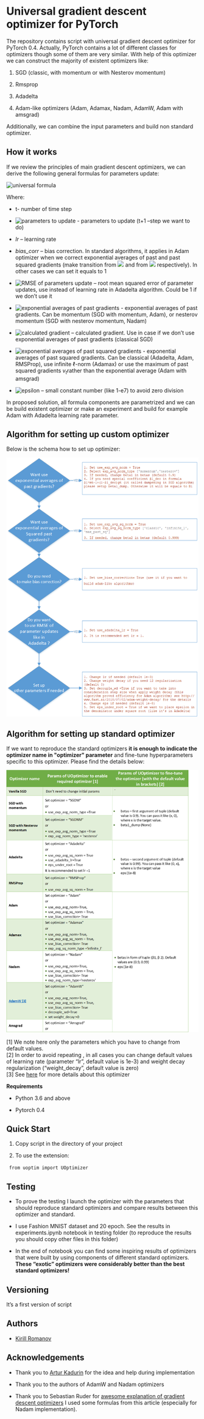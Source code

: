 # Universal gradient descent optimizer for PyTorch

The repository contains script with universal gradient descent optimizer
for PyTorch 0.4. Actually, PyTorch contains a lot of different classes
for optimizers though some of them are very similar. With help of this
optimizer we can construct the majority of existent optimizers like:

1.  SGD (classic, with momentum or with Nesterov momentum)

2.  Rmsprop

3.  Adadelta

4.  Adam-like optimizers (Adam, Adamax, Nadam, AdamW, Adam with amsgrad)

Additionally, we can combine the input parameters and build non standard
optimizer.

## How it works

If we review the principles of main gradient descent optimizers, we can
derive the following general formulas for parameters update:

![universal formula](https://latex.codecogs.com/gif.latex?$$\theta_{t&space;&plus;&space;1}&space;=&space;\theta_{t}&space;-&space;lr*bias\_&space;corr*\frac{\text{RMS}\left\lbrack&space;\theta&space;\right\rbrack_{t&space;-&space;1}}{\sqrt{v_{t}}&space;&plus;&space;\varepsilon}*(m_{t}\text{\&space;or\&space;}g_{t})$$)

Where:

-   t- number of time step

-   ![parameters to update](https://latex.codecogs.com/gif.latex?$\theta_{t&space;&plus;&space;1},\theta_{t}\&space;$) - parameters to update (t+1 –step we
    want to do)

-   _lr_ – learning rate

-   _bias_corr_ – bias correction. In standard algorithms, it applies
    in Adam optimizer when we correct exponential averages of past and
    past squared gradients (make transition from
    ![ ](https://latex.codecogs.com/gif.latex?$m_{t}\text{\&space;to\&space;}{\hat{m}}_{t}$) and from
    ![ ](https://latex.codecogs.com/gif.latex?$v_{t}\text{\&space;to\&space;}{\hat{v}}_{t}$) respectively). In other cases we
    can set it equals to 1

-   ![RMSE of parameters update](https://latex.codecogs.com/gif.latex?$\text{RMS}\left\lbrack&space;\theta&space;\right\rbrack_{t&space;-&space;1}$) – root mean
    squared error of parameter updates, use instead of learning rate in
    Adadelta algorithm. Could be 1 if we don’t use it

-   ![exponential averages of past gradients](https://latex.codecogs.com/gif.latex?$m_{t}$) - exponential averages of past gradients. Can be momentum
    (SGD with momentum, Adam), or nesterov momentum (SGD with nesterov
    momentum, Nadam)

-   ![calculated gradient](https://latex.codecogs.com/gif.latex?$g_{t}$) – calculated gradient. Use in case if we don’t use
    exponential averages of past gradients (classical SGD)

-   ![exponential averages of past squared gradients](https://latex.codecogs.com/gif.latex?$v_{t}$) - exponential averages of past squared gradients. Can be
    classical (Adadelta, Adam, RMSProp), use infinite ℓ-norm (Adamax) or
    use the maximum of past squared gradients $v_{t}$rather than the
    exponential average (Adam with amsgrad)

-   ![epsilon](https://latex.codecogs.com/gif.latex?$\varepsilon$) – small constant number (like 1-e7) to avoid zero
    division

In proposed solution, all formula components are parametrized and we can
be build existent optimizer or make an experiment and build for example
Adam with Adadelta learning rate parameter.

## Algorithm for setting up custom optimizer

Below is the schema how to set up optimizer:

![schema how to set up optimizer](algo_explanation.png)

## Algorithm for setting up standard optimizer
If we want to reproduce the standard optimizers  **it is enough to indicate the optimizer name in "optimizer" parameter** and fine-tune hyperparameters specific to this optimizer. Please find the details below:

![mapping between the standard optimizers and UOptimizer](mapping_with_standard_classifiers.png)

[1] We note here only the parameters which you have to change from default values.  
[2] In order to avoid repeating , in all cases you can change default values of learning rate (parameter “lr”, default value is 1e-3) and weight decay regularization (“weight_decay”, default value is zero)  
[3] See [here](https://arxiv.org/abs/1711.05101) for more details about this optimizer




**Requirements**

-   Python 3.6 and above

-   Pytorch 0.4

## Quick Start


1.  Copy script in the directory of your project

2.  To use the extension:

` from uoptim import UOptimizer`

## Testing


-   To prove the testing I launch the optimizer with the parameters that
    should reproduce standard optimizers and compare results between
    this optimizer and standard.

-   I use Fashion MNIST dataset and 20 epoch. See the results in
    experiments.ipynb notebook in testing folder (to reproduce the
    results you should copy other files in this folder)

-   In the end of notebook you can find some inspiring results of
    optimizers that were built by using components of different standard
    optimizers. **These “exotic” optimizers were considerably better than the best standard
    optimizers!**

## Versioning


It’s a first version of script

## Authors


- [Kirill Romanov](https://github.com/kvr777)

## Acknowledgements

-   Thank you to [Artur Kadurin](https://github.com/spoilt333) for the
    idea and help during implementation

-   Thank you to the authors of AdamW and Nadam optimizers

-   Thank you to Sebastian Ruder for [awesome explanation of gradient
    descent optimizers](http://ruder.io/optimizing-gradient-descent/)
    I used some formulas from this article (especially for Nadam
    implementation).
